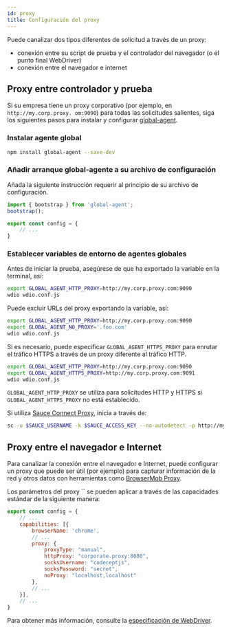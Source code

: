 ```yaml
---
id: proxy
title: Configuración del proxy
---
```


Puede canalizar dos tipos diferentes de solicitud a través de un proxy:

- conexión entre su script de prueba y el controlador del navegador (o el punto final WebDriver)
- conexión entre el navegador e internet

## Proxy entre controlador y prueba

Si su empresa tiene un proxy corporativo (por ejemplo, en `http://my.corp.proxy. om:9090`) para todas las solicitudes salientes, siga los siguientes pasos para instalar y configurar [global-agent](https://github.com/gajus/global-agent).

### Instalar agente global

```bash npm2yarn
npm install global-agent --save-dev
```

### Añadir arranque global-agente a su archivo de configuración

Añada la siguiente instrucción requerir al principio de su archivo de configuración.

```js title="wdio.conf.js"
import { bootstrap } from 'global-agent';
bootstrap();

export const config = {
    // ...
}
```

### Establecer variables de entorno de agentes globales

Antes de iniciar la prueba, asegúrese de que ha exportado la variable en la terminal, así:

```sh
export GLOBAL_AGENT_HTTP_PROXY=http://my.corp.proxy.com:9090
wdio wdio.conf.js
```

Puede excluir URLs del proxy exportando la variable, así:

```sh
export GLOBAL_AGENT_HTTP_PROXY=http://my.corp.proxy.com:9090
export GLOBAL_AGENT_NO_PROXY='.foo.com'
wdio wdio.conf.js
```

Si es necesario, puede especificar `GLOBAL_AGENT_HTTPS_PROXY` para enrutar el tráfico HTTPS a través de un proxy diferente al tráfico HTTP.

```sh
export GLOBAL_AGENT_HTTP_PROXY=http://my.corp.proxy.com:9090
export GLOBAL_AGENT_HTTPS_PROXY=http://my.corp.proxy.com:9091
wdio wdio.conf.js
```

`GLOBAL_AGENT_HTTP_PROXY` se utiliza para solicitudes HTTP y HTTPS si `GLOBAL_AGENT_HTTPS_PROXY` no está establecido.

Si utiliza [Sauce Connect Proxy](https://wiki.saucelabs.com/display/DOCS/Sauce+Connect+Proxy), inicia a través de:

```sh
sc -u $SAUCE_USERNAME -k $SAUCE_ACCESS_KEY --no-autodetect -p http://my.corp.proxy.com:9090
```

## Proxy entre el navegador e Internet

Para canalizar la conexión entre el navegador e Internet, puede configurar un proxy que puede ser útil (por ejemplo) para capturar información de la red y otros datos con herramientas como [BrowserMob Proxy](https://github.com/lightbody/browsermob-proxy).

Los parámetros del proxy `` se pueden aplicar a través de las capacidades estándar de la siguiente manera:

```js title="wdio.conf.js"
export const config = {
    // ...
    capabilities: [{
        browserName: 'chrome',
        // ...
        proxy: {
            proxyType: "manual",
            httpProxy: "corporate.proxy:8080",
            socksUsername: "codeceptjs",
            socksPassword: "secret",
            noProxy: "localhost,localhost"
        },
        // ...
    }],
    // ...
}
```

Para obtener más información, consulte la [especificación de WebDriver](https://w3c.github.io/webdriver/#proxy).
